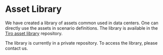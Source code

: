 # Asset Library

We have created a library of assets common used in data centers. One can directly use the assets in scenario definitions. The library is available in the [Tiro asset library](https://github.com/cap-dcwiz/Tiro-asset-library) repository.

The library is currently in a private repository. To access the library, please contact us.